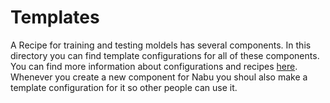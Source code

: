 # Templates

A Recipe for training and testing moldels has several components. In this
directory you can find template configurations for all of these components.
You can find more information about configurations and recipes
[here](../recipes/README.md). Whenever you create a new component for Nabu
you shoul also make a template configuration for it so other people can use it.
